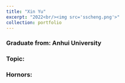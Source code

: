 ```yaml
---
title: "Xin Yu"
excerpt: "2022<br/><img src='sscheng.png'>"
collection: portfolio
---
```


### Graduate from: Anhui University
### Topic:
### Hornors:

